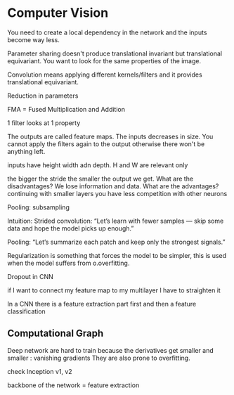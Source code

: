 # Computer Vision


You need to create a local dependency in the network and the inputs become way less. 

Parameter sharing doesn't produce translational invariant but translational equivariant.
You want to look for the same properties of the image.

Convolution means applying different kernels/filters and it provides translational equivariant.

Reduction in parameters

FMA = Fused Multiplication and Addition

1 filter looks at 1 property

The outputs are called feature maps.
The inputs decreases in size. You cannot apply the filters again to the output otherwise there won't be anything left.

inputs have height width adn depth.
H and W are relevant only 

the bigger the stride the smaller the output we get.
What are the disadvantages? We lose information and data.
What are the advantages? continuing with smaller layers you have less competition with other neurons


Pooling: subsampling

Intuition:
Strided convolution: “Let’s learn with fewer samples — skip some data and hope the model picks up enough.”

Pooling: “Let’s summarize each patch and keep only the strongest signals.”

Regularization is something that forces the model to be simpler, this is used when the model suffers from o.overfitting. 

Dropout in CNN

if I want to connect my feature map to my multilayer I have to straighten it

In a CNN there is a feature extraction part first and then a feature classification

## Computational Graph

Deep network are hard to train because the derivatives get smaller and smaller : vanishing gradients
They are also prone to overfitting.

check Inception v1, v2 

backbone of the network = feature extraction
